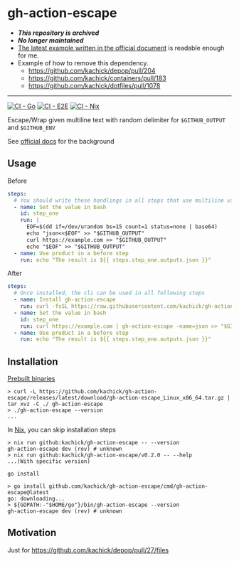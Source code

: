 # gh-action-escape

- _**This repository is archived**_
- _**No longer maintained**_
- [The latest example written in the official document](https://github.com/github/docs/commit/7d4ff28eadd26c88f6e03b0d37bca0443bbda44b#diff-e36f2c4f1748b80190b49e95e37a7ba838b3546552d82452463979b8bbf3e057R861-R865) is readable enough for me.
- Example of how to remove this dependency.
  - <https://github.com/kachick/depop/pull/204>
  - <https://github.com/kachick/containers/pull/183>
  - <https://github.com/kachick/dotfiles/pull/1078>

---

[![CI - Go](https://github.com/kachick/gh-action-escape/actions/workflows/ci-go.yml/badge.svg?branch=main)](https://github.com/kachick/gh-action-escape/actions/workflows/ci-go.yml?query=event%3Apush++)
[![CI - E2E](https://github.com/kachick/gh-action-escape/actions/workflows/ci-e2e.yml/badge.svg)](https://github.com/kachick/gh-action-escape/actions/workflows/ci-e2e.yml)
[![CI - Nix](https://github.com/kachick/gh-action-escape/actions/workflows/ci-nix.yml/badge.svg?branch=main)](https://github.com/kachick/gh-action-escape/actions/workflows/ci-nix.yml?query=branch%3Amain+)

Escape/Wrap given multiline text with random delimiter for `$GITHUB_OUTPUT` and `$GITHUB_ENV`

See [official docs](https://docs.github.com/en/actions/using-workflows/workflow-commands-for-github-actions#example-of-a-multiline-string) for the background

## Usage

Before

```yaml
steps:
  # You should write these handlings in all steps that use multiline value with GITHUB_OUTPUT and/or GITHUB_ENV
  - name: Set the value in bash
    id: step_one
    run: |
      EOF=$(dd if=/dev/urandom bs=15 count=1 status=none | base64)
      echo "json<<$EOF" >> "$GITHUB_OUTPUT"
      curl https://example.com >> "$GITHUB_OUTPUT"
      echo "$EOF" >> "$GITHUB_OUTPUT"
  - name: Use product in a before step
    run: echo "The result is ${{ steps.step_one.outputs.json }}"
```

After

```yaml
steps:
  # Once installed, the cli can be used in all following steps
  - name: Install gh-action-escape
    run: curl -fsSL https://raw.githubusercontent.com/kachick/gh-action-escape/main/scripts/install-in-github-action.sh | sh -s v0.2.0
  - name: Set the value in bash
    id: step_one
    run: curl https://example.com | gh-action-escape -name=json >> "$GITHUB_OUTPUT"
  - name: Use product in a before step
    run: echo "The result is ${{ steps.step_one.outputs.json }}"
```

## Installation

[Prebuilt binaries](https://github.com/kachick/gh-action-escape/releases)

```console
> curl -L https://github.com/kachick/gh-action-escape/releases/latest/download/gh-action-escape_Linux_x86_64.tar.gz | tar xvz -C ./ gh-action-escape
> ./gh-action-escape --version
...
```

In [Nix](https://nixos.org/), you can skip installation steps

```console
> nix run github:kachick/gh-action-escape -- --version
gh-action-escape dev (rev) # unknown
> nix run github:kachick/gh-action-escape/v0.2.0 -- --help
...(With specific version)
```

`go install`

```console
> go install github.com/kachick/gh-action-escape/cmd/gh-action-escape@latest
go: downloading...
> ${GOPATH:-"$HOME/go"}/bin/gh-action-escape --version
gh-action-escape dev (rev) # unknown
```

## Motivation

Just for <https://github.com/kachick/depop/pull/27/files>
